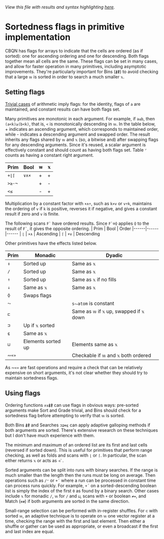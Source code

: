 *View this file with results and syntax highlighting [here](https://mlochbaum.github.io/BQN/implementation/primitive/flagsort.html).*

# Sortedness flags in primitive implementation

CBQN has flags for arrays to indicate that the cells are ordered (as if sorted): one for ascending ordering and one for descending. Both flags together mean all cells are the same. These flags can be set in many cases, and allow for faster operation in many primitives, including asymptotic improvements. They're particularly important for Bins (`⍋⍒`) to avoid checking that a large `𝕨` is sorted in order to search a much smaller `𝕩`.

## Setting flags

[Trivial cases](arithmetic.md#trivial-cases) of arithmetic imply flags: for the identity, flags of `a` are maintained, and constant results can have both flags set.

Many primitives are monotonic in each argument. For example, if `a≤b`, then `(a<k)≥(b<k)`, that is, `<` is monotonically descending in `𝕨`. In the table below, + indicates an ascending argument, which corresponds to maintained order, while - indicates a descending argument and swapped order. The result inherits any flags shared by `𝕨` and `𝕩` (so, a bitwise and) after swapping flags for any descending arguments. Since it's reused, a scalar argument is effectively constant and should count as having both flags set. Table `⌜` counts as having a constant right argument.

| Prim   | Bool  | `𝕨` | `𝕩`
|--------|-------|-----|----
| `+⌊⌈`  | `∨∧×` | +   | +
| `>≥-¬` |       | +   | -
| `<≤`   |       | -   | +

Multiplication by a constant factor with `×∧÷`, such as `k×v` or `v÷k`, maintains the ordering of `v` if `k` is positive, reverses it if negative, and gives a constant result if zero and `v` is finite.

The following scans `` F` `` have ordered results. Since ``F`⌾⌽`` applies `⌽` to the result of `` F` ``, it gives the opposite ordering.
| Prim | Bool | Order
|------|------|------
| `⌊`  | `×∧` | Ascending
| `⌈`  | `+∨` | Descending

Other primitives have the effects listed below.

| Prim | Monadic            | Dyadic
|------|--------------------|-------
| `↕`  | Sorted up          | Same as `𝕩`
| `/`  | Sorted up          | Same as `𝕩`
| `↑`  | Sorted up          | Same as `𝕩` if no fills
| `↓`  | Same as `𝕩`        | Same as `𝕩`
| `⌽`  | Swaps flags        |
| `⥊`  |                    | `s⥊atom` is constant
| `⊏`  |                    | Same as `𝕨` if `𝕩` up, swapped if `𝕩` down
| `⊐`  | Up if `𝕩` sorted   |
| `⍷`  | Same as `𝕩`        |
| `⊔`  | Elements sorted up | Elements same as `𝕩`
| `∾«»`|                    | Checkable if `𝕨` and `𝕩` both ordered

As `∾«»` are fast operations and require a check that can be relatively expensive on short arguments, it's not clear whether they should try to maintain sortedness flags.

## Using flags

Ordering functions `∧∨⍋⍒` can use flags in obvious ways: pre-sorted arguments make Sort and Grade trivial, and Bins should check for a sortedness flag before attempting to verify that `𝕨` is sorted.

Both Bins `⍋⍒` and Searches `⊐⊒∊⍷` can apply adaptive galloping methods if both arguments are sorted. There's extensive research on these techniques but I don't have much experience with them.

The minimum and maximum of an ordered list are its first and last cells (reversed if sorted down). This is useful for primitives that perform range checking, as well as folds and scans with `⌊` or `⌈`. In particular, the scan either returns `𝕩` or acts as `` ⊣` ``.

Sorted arguments can be split into runs with binary searches. If the range is much smaller than the length then the runs must be long on average. Then operations such as `/⁼` or `+´` where a run can be processed in constant time can process runs quickly. For example, `+´` on a sorted-descending boolean list is simply the index of the first `0` as found by a binary search. Other cases include `𝕩` for monadic `/`, `𝕨` for `/` and `⊔`, scans with `+` or boolean `≠=`, and Match (`≡≢`) if both arguments are sorted in the same direction.

Small-range selection can be performed with in-register shuffles. For `⊏` with sorted `𝕨`, an adaptive technique is to operate on `𝕨` one vector register at a time, checking the range with the first and last element. Then either a shuffle or gather can be used as appropriate, or even a broadcast if the first and last index are equal.
